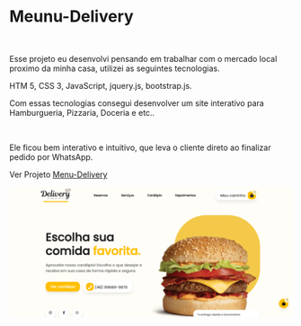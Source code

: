<h1>Meunu-Delivery</h1>
<br>
<p>Esse projeto eu desenvolvi pensando em trabalhar com o mercado local proximo da minha casa, utilizei as seguintes tecnologias.</p>
<p>HTM 5, CSS 3, JavaScript, jquery.js, bootstrap.js.</p>
<p>Com essas tecnologias consegui desenvolver um site interativo para Hamburgueria, Pizzaria, Doceria e etc..</p>
<br>
<p>Ele ficou bem interativo e intuitivo, que leva o cliente direto ao finalizar pedido por WhatsApp.</p>
<p>Ver Projeto <a href="https://gustavomiranda01.github.io/Menu-Delivery/">Menu-Delivery</a></p>
<img src="./assets/img/Delivery.png">
